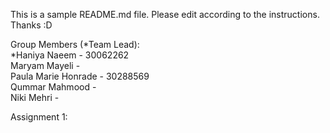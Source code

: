 This is a sample README.md file. Please edit according to the instructions.
Thanks :D

Group Members (*Team Lead):  
*Haniya Naeem - 30062262  
Maryam Mayeli -  
Paula Marie Honrade - 30288569  
Qummar Mahmood -  
Niki Mehri -  

Assignment 1:

